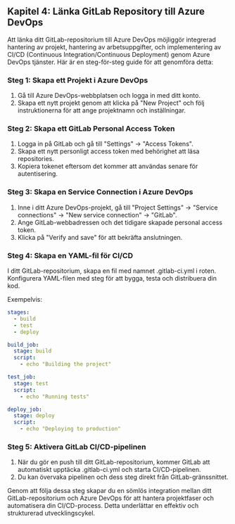 ## Kapitel 4: Länka GitLab Repository till Azure DevOps

Att länka ditt GitLab-repositorium till Azure DevOps möjliggör integrerad hantering av projekt, hantering av arbetsuppgifter, och implementering av CI/CD (Continuous Integration/Continuous Deployment) genom Azure DevOps tjänster. Här är en steg-för-steg guide för att genomföra detta:

### Steg 1: Skapa ett Projekt i Azure DevOps

1. Gå till Azure DevOps-webbplatsen och logga in med ditt konto.
2. Skapa ett nytt projekt genom att klicka på "New Project" och följ instruktionerna för att ange projektnamn och inställningar.

### Steg 2: Skapa ett GitLab Personal Access Token

1. Logga in på GitLab och gå till "Settings" -> "Access Tokens".
2. Skapa ett nytt personligt access token med behörighet att läsa repositories.
3. Kopiera tokenet eftersom det kommer att användas senare för autentisering.

### Steg 3: Skapa en Service Connection i Azure DevOps

1. Inne i ditt Azure DevOps-projekt, gå till "Project Settings" -> "Service connections" -> "New service connection" -> "GitLab".
2. Ange GitLab-webbadressen och det tidigare skapade personal access token.
3. Klicka på "Verify and save" för att bekräfta anslutningen.

### Steg 4: Skapa en YAML-fil för CI/CD

I ditt GitLab-repositorium, skapa en fil med namnet .gitlab-ci.yml i roten.
Konfigurera YAML-filen med steg för att bygga, testa och distribuera din kod. 

Exempelvis:
```yaml
stages:
  - build
  - test
  - deploy

build_job:
  stage: build
  script:
    - echo "Building the project"

test_job:
  stage: test
  script:
    - echo "Running tests"

deploy_job:
  stage: deploy
  script:
    - echo "Deploying to production"
```

### Steg 5: Aktivera GitLab CI/CD-pipelinen

1. När du gör en push till ditt GitLab-repositorium, kommer GitLab att automatiskt upptäcka .gitlab-ci.yml och starta CI/CD-pipelinen.
2. Du kan övervaka pipelinen och dess steg direkt från GitLab-gränssnittet.

Genom att följa dessa steg skapar du en sömlös integration mellan ditt GitLab-repositorium och Azure DevOps för att hantera projektfaser och automatisera din CI/CD-process. Detta underlättar en effektiv och strukturerad utvecklingscykel.



